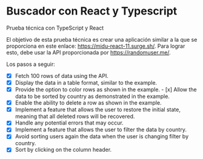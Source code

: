 # Buscador con React y Typescript
Prueba técnica con TypeScript y React

El objetivo de esta prueba técnica es crear una aplicación similar a la que se proporciona en este enlace: <https://midu-react-11.surge.sh/>. Para lograr esto, debe usar la API proporcionada por <https://randomuser.me/>.

Los pasos a seguir:

-[x] Fetch 100 rows of data using the API.
-[x] Display the data in a table format, similar to the example.
-[x] Provide the option to color rows as shown in the example. - [x] Allow the data to be sorted by country as demonstrated in the example.
-[x] Enable the ability to delete a row as shown in the example.
-[x] Implement a feature that allows the user to restore the initial state, meaning that all deleted rows will be recovered.
-[x] Handle any potential errors that may occur.
-[x] Implement a feature that allows the user to filter the data by country.
-[x] Avoid sorting users again the data when the user is changing filter by country.
-[x] Sort by clicking on the column header.
